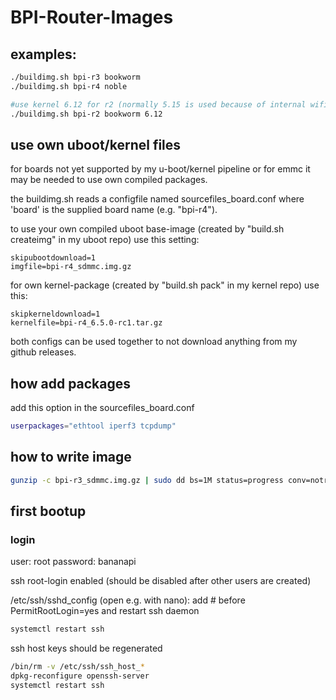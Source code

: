 # BPI-Router-Images

## examples:

```sh
./buildimg.sh bpi-r3 bookworm
./buildimg.sh bpi-r4 noble

#use kernel 6.12 for r2 (normally 5.15 is used because of internal wifi support)
./buildimg.sh bpi-r2 bookworm 6.12
```

## use own uboot/kernel files

for boards not yet supported by my u-boot/kernel pipeline
or for emmc it may be needed to use own compiled packages.

the buildimg.sh reads a configfile named sourcefiles_board.conf where 'board'
is the supplied board name (e.g. "bpi-r4").

to use your own compiled uboot base-image (created by "build.sh createimg" in my uboot repo)
use this setting:
```
skipubootdownload=1
imgfile=bpi-r4_sdmmc.img.gz
```
for own kernel-package (created by "build.sh pack" in my kernel repo) use this:
```
skipkerneldownload=1
kernelfile=bpi-r4_6.5.0-rc1.tar.gz
```
both configs can be used together to not download anything from my github releases.

## how add packages

add this option in the sourcefiles_board.conf

```sh
userpackages="ethtool iperf3 tcpdump"
```

## how to write image

```sh
gunzip -c bpi-r3_sdmmc.img.gz | sudo dd bs=1M status=progress conv=notrunc,fsync of=/dev/sdX
```

## first bootup

### login

user: root
password: bananapi

ssh root-login enabled (should be disabled after other users are created)

/etc/ssh/sshd_config (open e.g. with nano):
add # before PermitRootLogin=yes
and restart ssh daemon

```sh
systemctl restart ssh
```

ssh host keys should be regenerated

```sh
/bin/rm -v /etc/ssh/ssh_host_*
dpkg-reconfigure openssh-server
systemctl restart ssh
```
